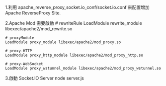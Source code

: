 1.利用 apache_reverse_proxy_socket.io_conf/socket.io.conf 來配置增加 Apache ReverseProxy Site.

2.Apache Mod 需要啟動
	# rewriteRule
	LoadModule rewrite_module libexec/apache2/mod_rewrite.so
	
	# proxyModule
	LoadModule proxy_module libexec/apache2/mod_proxy.so
	
	# proxy-HTTP
	LoadModule proxy_http_module libexec/apache2/mod_proxy_http.so
	
	# proxy-WebSocket
	LoadModule proxy_wstunnel_module libexec/apache2/mod_proxy_wstunnel.so

3.啟動 Socket.IO Server
	node server.js
